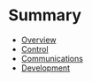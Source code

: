 # Summary

- [Overview](./overview.md)
- [Control](./control.md)
- [Communications](./comms.md)
- [Development](./dev.md)
